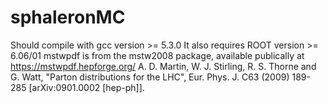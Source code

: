 # sphaleronMC
Should compile with gcc version >= 5.3.0
It also requires ROOT version >= 6.06/01
mstwpdf is from the mstw2008 package, available publically at https://mstwpdf.hepforge.org/
    A. D. Martin, W. J. Stirling, R. S. Thorne and G. Watt,
    "Parton distributions for the LHC",
    Eur. Phys. J. C63 (2009) 189-285
    [arXiv:0901.0002 [hep-ph]].
